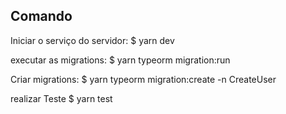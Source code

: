 ## Comando 

Iniciar o serviço do servidor:
$ yarn dev

executar as migrations:
$ yarn typeorm migration:run

Criar migrations:
$ yarn typeorm migration:create -n CreateUser

realizar Teste
$ yarn test


